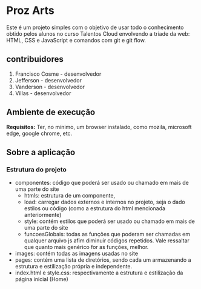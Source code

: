 # Proz Arts

Este é um projeto simples com o objetivo de usar todo o conhecimento obtido pelos alunos no curso Talentos Cloud envolvendo a triade da web: HTML, CSS e JavaScript e comandos com git e git flow.

## contribuidores

1. Francisco Cosme - desenvolvedor
2. Jefferson - desenvolvedor
3. Vanderson - desenvolvedor
4. Villas - desenvolvedor

## Ambiente de execução

**Requisitos:** Ter, no mínimo, um browser instalado, como mozila, microsoft edge, google chrome, etc.

## Sobre a aplicação

### Estrutura do projeto

  - componentes: código que poderá ser usado ou chamado em mais de uma parte do site
    - htmls: estrutura de um componente,
    - load: carregar dados externos e internos no projeto, seja o dado estilos ou código (como a estrutura do html mencionada anteriormente)
    - style: contém estilos que poderá ser usado ou chamado em mais de uma parte do site
    - funcoesGlobais: todas as funções que poderam ser chamadas em qualquer arquivo js afim diminuir códigos repetidos. Vale ressaltar que quanto mais genérico for as funções, melhor.
  - images: contém todas as imagens usadas no site
  - pages: contém uma lista de diretórios, sendo cada um armazenando a estrutura e estilização própria e independente.
  - index.html e style.css: respectivamente a estrutura e estilização da página inicial (Home)